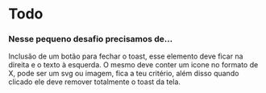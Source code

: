 # Todo


### Nesse pequeno desafio precisamos de...
Inclusão de um botão para fechar o toast, esse elemento deve ficar na direita e o texto à esquerda. O mesmo deve conter um icone no formato de X, pode ser um svg ou imagem, fica a teu critério, além disso quando clicado ele deve remover totalmente o toast da tela.
